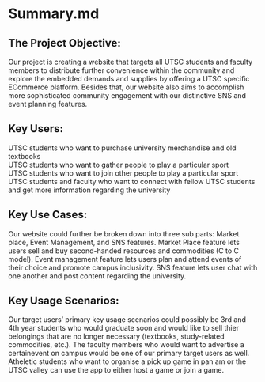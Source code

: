 # Summary.md
## The Project Objective: 
Our project is creating a website that targets all UTSC students and faculty members to distribute further convenience within the community and explore the embedded demands and supplies by offering a UTSC specific ECommerce platform. Besides that, our website also aims to accomplish more sophisticated community engagement with our distinctive SNS and event planning features. <br> 

## Key Users:
UTSC students who  want to purchase university merchandise and old textbooks <br>
UTSC students who want to gather people to play a particular sport <br>
UTSC students who want to join other people to play a particular sport <br>
UTSC students and faculty who want to connect with fellow UTSC students and get more information regarding the university <br>

## Key Use Cases:
Our website could further be broken down into three sub parts: Market place, Event Management, and SNS features. Market Place feature lets users sell and buy second-handed resources and commodities (C to C model). Event management feature lets users plan and attend events of their choice and promote campus inclusivity. SNS feature lets user chat with one another and post content regarding the university. 
<br>

## Key Usage Scenarios:
 Our target users’ primary key usage scenarios could possibly be 3rd and 4th year students who would graduate soon and would like to sell thier belongings that are no longer necessary (textbooks, study-related commodities, etc.). The faculty members who would want to advertise a certainevent on campus  would be one of our primary target users as well. Atheletic students who want to organise a pick up game in pan am or the UTSC valley can use the app to either host a game or join a game.
  